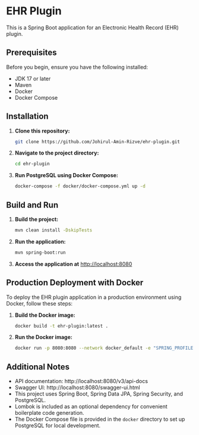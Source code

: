 # EHR Plugin

This is a Spring Boot application for an Electronic Health Record (EHR) plugin.

## Prerequisites

Before you begin, ensure you have the following installed:

- JDK 17 or later
- Maven
- Docker
- Docker Compose

## Installation

1. **Clone this repository:**

   ```bash
   git clone https://github.com/Johirul-Amin-Rizve/ehr-plugin.git
   ```

2. **Navigate to the project directory:**

   ```bash
   cd ehr-plugin
   ```

3. **Run PostgreSQL using Docker Compose:**

   ```bash
   docker-compose -f docker/docker-compose.yml up -d
   ```

## Build and Run

1. **Build the project:**

   ```bash
   mvn clean install -DskipTests
   ```

2. **Run the application:**

   ```bash
   mvn spring-boot:run
   ```

3. **Access the application at** [http://localhost:8080](http://localhost:8080)

## Production Deployment with Docker

To deploy the EHR plugin application in a production environment using Docker, follow these steps:
   
1. **Build the Docker image:**

   ```bash
   docker build -t ehr-plugin:latest .

2. **Run the Docker image:**

    ```bash
    docker run -p 8080:8080 --network docker_default -e "SPRING_PROFILES_ACTIVE=prod" ehr-plugin:latest

## Additional Notes
- API documentation: http://localhost:8080/v3/api-docs
- Swagger UI: http://localhost:8080/swagger-ui.html
- This project uses Spring Boot, Spring Data JPA, Spring Security, and PostgreSQL.
- Lombok is included as an optional dependency for convenient boilerplate code generation.
- The Docker Compose file is provided in the `docker` directory to set up PostgreSQL for local development.